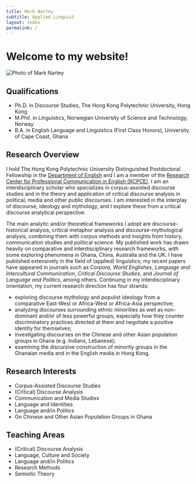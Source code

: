 ```yaml
---
title: Mark Nartey
subtitle: Applied Linguist
layout: index
permalink: /
---
```

# Welcome to my website!

![Photo of Mark Nartey](../assets/img/Headshot2.jpg 'Photo of Mark Nartey')

## Qualifications

* Ph.D. in Discourse Studies, The Hong Kong Polytechnic University, Hong Kong
* M.Phil. in Linguistics, Norwegian University of Science and Technology, Norway
* B.A. in English Language and Linguistics (First Class Honors), University of Cape Coast, Ghana

## Research Overview

I hold The Hong Kong Polytechnic University Distinguished Postdoctoral Fellowship in the [Department of English](https://www.polyu.edu.hk/engl/) and I am a member of the [Research Center for Professional Communication in English (RCPCE)](http://rcpce.engl.polyu.edu.hk/rcpce/). I am an interdisciplinary scholar who specializes in corpus-assisted discourse studies and in the theory and application of critical discourse analysis in political, media and other public discourses. I am interested in the interplay of discourse, ideology and mythology, and I explore these from a critical discourse analytical perspective.

The main analytic and/or theoretical frameworks I adopt are discourse-historical analysis, critical metaphor analysis and discourse-mythological analysis, combining them with corpus methods and insights from history, communication studies and political science. My published work has drawn heavily on comparative and interdisciplinary research frameworks, with some exploring phenomena in Ghana, China, Australia and the UK. I have published extensively in the field of (applied) linguistics; my recent papers have appeared in journals such as *Corpora*, *World Englishes*, *Language and Intercultural Communication*, *Critical Discourse Studies*, and *Journal of Language and Politics*, among others. Continuing in my interdisciplinary orientation, my current research direction has four strands:

* exploring discourse mythology and populist ideology from a comparative East-West or Africa-West or Africa-Asia perspective;
* analyzing discourses surrounding ethnic minorities as well as non-dominant and/or of less powerful groups, especially how they counter discriminatory practices directed at them and negotiate a positive identity for themselves;
* investigating discourses on the Chinese and other Asian population groups in Ghana (e.g. Indians, Lebanese);
* examining the discursive construction of minority groups in the Ghanaian media and in the English media in Hong Kong.

## Research Interests

* Corpus-Assisted Discourse Studies
* (Critical) Discourse Analysis
* Communication and Media Studies
* Language and Identities
* Language and/in Politics
* On Chinese and Other Asian Population Groups in Ghana

## Teaching Areas

* (Critical) Discourse Analysis
* Language, Culture and Society
* Language and/in Politics
* Research Methods
* Semiotic Theory